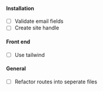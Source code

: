 #### Installation
  - [ ] Validate email fields
  - [ ] Create site handle

#### Front end
 - [ ] Use tailwind

#### General
 - [ ] Refactor routes into seperate files
